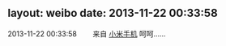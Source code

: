 layout: weibo
date: 2013-11-22 00:33:58
---
2013-11-22 00:33:58  &nbsp;&nbsp;&nbsp;&nbsp;&nbsp;&nbsp; 来自 <a href="http://app.weibo.com/t/feed/22zMnn" rel="nofollow">小米手机</a>
呵呵…… ​​​
